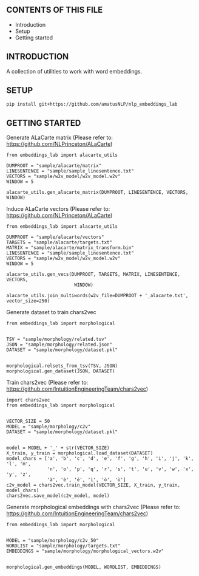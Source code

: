 CONTENTS OF THIS FILE
---------------------

*   Introduction
*   Setup
*   Getting started

INTRODUCTION
------------

A collection of utilities to work with word embeddings.

SETUP
-----
```
pip install git+https://github.com/amatusNLP/nlp_embeddings_lab
```

GETTING STARTED
---------------
Generate ALaCarte matrix (Please refer to: https://github.com/NLPrinceton/ALaCarte)
```
from embeddings_lab import alacarte_utils

DUMPROOT = "sample/alacarte/matrix"
LINESENTENCE = "sample/sample_linesentence.txt"
VECTORS = "sample/w2v_model/w2v_model.w2v"
WINDOW = 5

alacarte_utils.gen_alacarte_matrix(DUMPROOT, LINESENTENCE, VECTORS, WINDOW)
```

Induce ALaCarte vectors (Please refer to: https://github.com/NLPrinceton/ALaCarte)
```
from embeddings_lab import alacarte_utils

DUMPROOT = "sample/alacarte/vectors"
TARGETS = "sample/alacarte/targets.txt"
MATRIX = "sample/alacarte/matrix_transform.bin"
LINESENTENCE = "sample/sample_linesentence.txt"
VECTORS = "sample/w2v_model/w2v_model.w2v"
WINDOW = 5

alacarte_utils.gen_vecs(DUMPROOT, TARGETS, MATRIX, LINESENTENCE, VECTORS,
                         WINDOW)

alacarte_utils.join_multiwords(w2v_file=DUMPROOT + '_alacarte.txt', vector_size=250)
```

Generate dataset to train chars2vec
```
from embeddings_lab import morphological


TSV = "sample/morphology/related.tsv"
JSON = "sample/morphology/related.json"
DATASET = "sample/morphology/dataset.pkl"


morphological.relsets_from_tsv(TSV, JSON)
morphological.gen_dataset(JSON, DATASET)
```

Train chars2vec (Please refer to: https://github.com/IntuitionEngineeringTeam/chars2vec)
```
import chars2vec
from embeddings_lab import morphological


VECTOR_SIZE = 50
MODEL = "sample/morphology/c2v"
DATASET = "sample/morphology/dataset.pkl"


model = MODEL + '_' + str(VECTOR_SIZE)
X_train, y_train = morphological.load_dataset(DATASET)
model_chars = ['a', 'b', 'c', 'd', 'e', 'f', 'g', 'h', 'i', 'j', 'k', 'l', 'm',
               'n', 'o', 'p', 'q', 'r', 's', 't', 'u', 'v', 'w', 'x', 'y', 'z',
               'à', 'è', 'é', 'ì', 'ò', 'ù']
c2v_model = chars2vec.train_model(VECTOR_SIZE, X_train, y_train, model_chars)
chars2vec.save_model(c2v_model, model)
```

Generate morphological embeddings with chars2vec (Please refer to: https://github.com/IntuitionEngineeringTeam/chars2vec)
```
from embeddings_lab import morphological


MODEL = "sample/morphology/c2v_50"
WORDLIST = "sample/morphology/targets.txt"
EMBEDDINGS = "sample/morphology/morphological_vectors.w2v"


morphological.gen_embeddings(MODEL, WORDLIST, EMBEDDINGS)
```